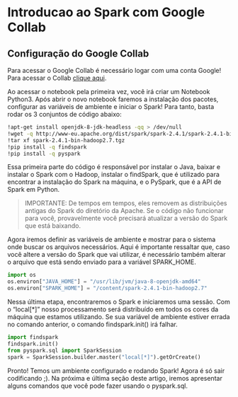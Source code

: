 # Introducao ao Spark com Google Collab

<h2>Configuração do Google Collab</h2>

Para acessar o Google Collab é necessário logar com uma conta Google! Para acessar o Collab <a href="https://colab.research.google.com/" target="blank">clique aqui</a>.


Ao acessar o notebook pela primeira vez, você irá criar um Notebook Python3.
Após abrir o novo notebook faremos a instalação dos pacotes, configurar as variáveis de ambiente e iniciar o Spark! Para tanto, basta rodar os 3 conjuntos de código abaixo:

```bash
!apt-get install openjdk-8-jdk-headless -qq > /dev/null
!wget -q http://www-eu.apache.org/dist/spark/spark-2.4.1/spark-2.4.1-bin-hadoop2.7.tgz
!tar xf spark-2.4.1-bin-hadoop2.7.tgz
!pip install -q findspark
!pip install -q pyspark
```


Essa primeira parte do código é responsável por instalar o Java, baixar e instalar o Spark com o Hadoop, instalar o findSpark, que é utilizado para encontrar a instalação do Spark na máquina, e o PySpark, que é a API de Spark em Python. 

>IMPORTANTE: De tempos em tempos, eles removem as distribuições antigas do Spark do diretório da Apache. Se o código não funcionar para você, provavelmente você precisará atualizar a versão do Spark que está baixando.



Agora iremos definir as variáveis de ambiente e mostrar para o sistema onde buscar os arquivos necessários. Aqui é importante ressaltar que, caso você altere a versão do Spark que vai utilizar, é necessário também alterar o arquivo que está sendo enviado para a variável SPARK_HOME.

```python
import os
os.environ["JAVA_HOME"] = "/usr/lib/jvm/java-8-openjdk-amd64"
os.environ["SPARK_HOME"] = "/content/spark-2.4.1-bin-hadoop2.7"
```

Nessa última etapa, encontraremos o Spark e iniciaremos uma sessão. 
Com o “local[*]” nosso processamento será distribuído em todos os cores da máquina que estamos utilizando. Se sua variável de ambiente estiver errada no comando anterior, o comando findspark.init() irá falhar.

```python
import findspark
findspark.init()
from pyspark.sql import SparkSession
spark = SparkSession.builder.master("local[*]").getOrCreate()
```

Pronto! Temos um ambiente configurado e rodando Spark! Agora é só sair codificando ;). Na próxima e última seção deste artigo, iremos apresentar alguns comandos que você pode fazer usando o pyspark.sql.
